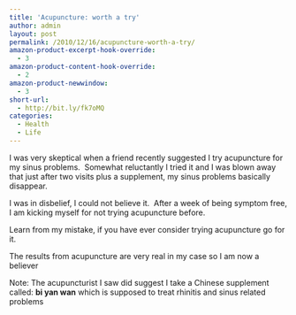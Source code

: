 ```yaml
---
title: 'Acupuncture: worth a try'
author: admin
layout: post
permalink: /2010/12/16/acupuncture-worth-a-try/
amazon-product-excerpt-hook-override:
  - 3
amazon-product-content-hook-override:
  - 2
amazon-product-newwindow:
  - 3
short-url:
  - http://bit.ly/fk7oMQ
categories:
  - Health
  - Life
---
```

I was very skeptical when a friend recently suggested I try acupuncture for my sinus problems.  Somewhat reluctantly I tried it and I was blown away that just after two visits plus a supplement, my sinus problems basically disappear.

I was in disbelief, I could not believe it.  After a week of being symptom free, I am kicking myself for not trying acupuncture before.

Learn from my mistake, if you have ever consider trying acupuncture go for it.

The results from acupuncture are very real in my case so I am now a believer

Note: The acupuncturist I saw did suggest I take a Chinese supplement called: **bi yan wan** which is supposed to treat rhinitis and sinus related problems